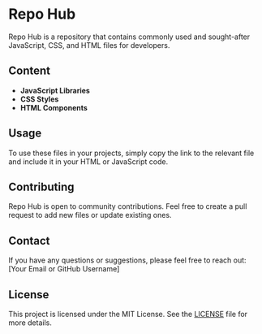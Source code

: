 # Repo Hub

Repo Hub is a repository that contains commonly used and sought-after JavaScript, CSS, and HTML files for developers.

## Content

- **JavaScript Libraries**
- **CSS Styles**
- **HTML Components**

## Usage

To use these files in your projects, simply copy the link to the relevant file and include it in your HTML or JavaScript code.

## Contributing

Repo Hub is open to community contributions. Feel free to create a pull request to add new files or update existing ones.

## Contact

If you have any questions or suggestions, please feel free to reach out: [Your Email or GitHub Username]

## License

This project is licensed under the MIT License. See the [LICENSE](LICENSE) file for more details.
